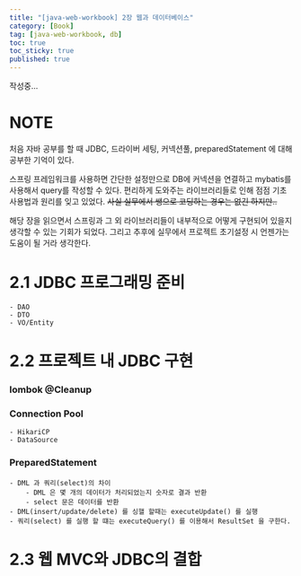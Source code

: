 ```yaml
---
title: "[java-web-workbook] 2장 웹과 데이터베이스"
category: [Book]
tag: [java-web-workbook, db]
toc: true
toc_sticky: true
published: true
---
```

작성중...

# NOTE

처음 자바 공부를 할 때 JDBC, 드라이버 세팅, 커넥션풀, preparedStatement 에 대해 공부한 기억이 있다. 

스프링 프레임워크를 사용하면 간단한 설정만으로 DB에 커넥션을 연결하고 mybatis를 사용해서 query를 작성할 수 있다. 편리하게 도와주는 라이브러리들로 인해 점점 기초 사용법과 원리를 잊고 있었다. ~~사실 실무에서 쌩으로 코딩하는 경우는 없긴 하지만..~~

해당 장을 읽으면서 스프링과 그 외 라이브러리들이 내부적으로 어떻게 구현되어 있을지 생각할 수 있는 기회가 되었다. 그리고 추후에 실무에서 프로젝트 초기설정 시 언젠가는 도움이 될 거라 생각한다.

# 2.1 JDBC 프로그래밍 준비
    - DAO
    - DTO
    - VO/Entity

# 2.2 프로젝트 내 JDBC 구현

### lombok @Cleanup

### Connection Pool
    - HikariCP 
    - DataSource

### PreparedStatement
    - DML 과 쿼리(select)의 차이
        - DML 은 몇 개의 데이터가 처리되었는지 숫자로 결과 반환
        - select 문은 데이터를 반환
    - DML(insert/update/delete) 를 싱핼 할때는 executeUpdate() 를 실행
    - 쿼리(select) 를 실행 할 떄는 executeQuery() 를 이용해서 ResultSet 을 구한다.

# 2.3 웹 MVC와 JDBC의 결합

